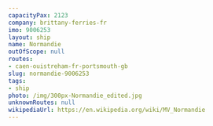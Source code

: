 ```yaml
---
capacityPax: 2123
company: brittany-ferries-fr
imo: 9006253
layout: ship
name: Normandie
outOfScope: null
routes:
- caen-ouistreham-fr-portsmouth-gb
slug: normandie-9006253
tags:
- ship
photo: /img/300px-Normandie_edited.jpg
unknownRoutes: null
wikipediaUrl: https://en.wikipedia.org/wiki/MV_Normandie
---
```

